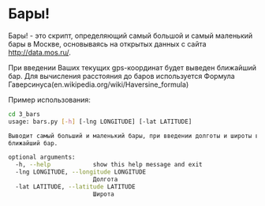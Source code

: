 # Бары!

Бары! - это скрипт, определяющий самый большой и самый маленький бары в 
Москве, основываясь на открытых данных с сайта http://data.mos.ru/.

При введении Ваших текущих gps-координат будет выведен ближайший бар.
Для вычисления расстояния до баров используется Формула Гаверсинуса(en.wikipedia.org/wiki/Haversine_formula)

Пример использования:
```sh
cd 3_bars
usage: bars.py [-h] [-lng LONGITUDE] [-lat LATITUDE]

Выводит самый больший и маленький бары, при введении долготы и широты выводит
ближайший бар.

optional arguments:
  -h, --help            show this help message and exit
  -lng LONGITUDE, --longitude LONGITUDE
                        Долгота
  -lat LATITUDE, --latitude LATITUDE
                        Широта
```
